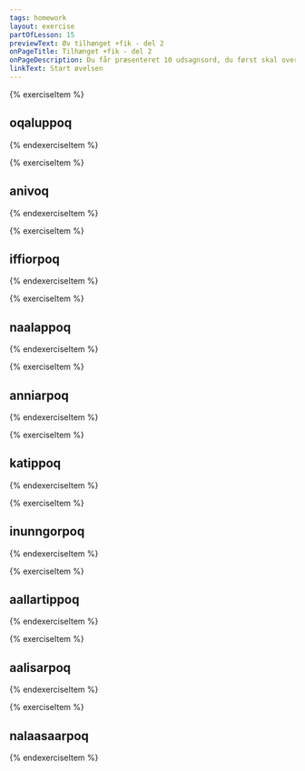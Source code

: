 ```yaml
---
tags: homework
layout: exercise
partOfLesson: 15
previewText: Øv tilhænget +fik - del 2
onPageTitle: Tilhænget +fik - del 2
onPageDescription: Du får præsenteret 10 udsagnsord, du først skal oversætte, sæt så +fik på og skriv den nye betydning.
linkText: Start øvelsen
---
```


{% exerciseItem %}

## oqaluppoq
<single-input data-label="Nutseruk" ></single-input>
<single-input data-label="Sæt +fik på" data-validation="oqaluffik"></single-input>
<single-input data-label="Hvad er ordets nye betydning?" ></single-input>
<feedback-message data-content="Oqaluppoq betyder: Han taler. Oqaluffik betyder kirke (=stedet man taler - hentyder nok til præsten)."></feedback-message>
{% endexerciseItem %}

{% exerciseItem %}

## anivoq
<single-input data-label="Nutseruk" ></single-input>
<single-input data-label="Sæt +fik på" data-validation="aniffik"></single-input>
<single-input data-label="Hvad er ordets nye betydning?" ></single-input>
<feedback-message data-content="Anivoq betyder: Han går ud. Aniffik betyder udgang (=stedet man går ud)."></feedback-message>
{% endexerciseItem %}

{% exerciseItem %}

## iffiorpoq
<single-input data-label="Nutseruk" ></single-input>
<single-input data-label="Sæt +fik på" data-validation="iffiorfik"></single-input>
<single-input data-label="Hvad er ordets nye betydning?" ></single-input>
<feedback-message data-content="Iffiorpoq betyder: Han bager brød. Iffiorfik betyder bageri (=stedet man bager brød)."></feedback-message>
{% endexerciseItem %}

{% exerciseItem %}

## naalappoq
<single-input data-label="Nutseruk" ></single-input>
<single-input data-label="Sæt +fik på" data-validation="naalaffik"></single-input>
<single-input data-label="Hvad er ordets nye betydning?" ></single-input>
<feedback-message data-content="Naalappoq betyder: Han adlyder. Naalaffik betyder tempel (=stedet man adlyder)."></feedback-message>
{% endexerciseItem %}

{% exerciseItem %}

## anniarpoq
<single-input data-label="Nutseruk" ></single-input>
<single-input data-label="Sæt +fik på" data-validation="anniarfik"></single-input>
<single-input data-label="Hvad er ordets nye betydning?" ></single-input>
<feedback-message data-content="Anniarpoq betyder: Han har ondt. Anniarfik betyder helvede (=stedet man har ondt)."></feedback-message>
{% endexerciseItem %}

{% exerciseItem %}

## katippoq
<single-input data-label="Nutseruk" ></single-input>
<single-input data-label="Sæt +fik på" data-validation="katiffik"></single-input>
<single-input data-label="Hvad er ordets nye betydning?" ></single-input>
<feedback-message data-content="Katippoq betyder: Han bliver gift. Katiffik betyder bryllupsdag (=tiden man bliver gift)."></feedback-message>
{% endexerciseItem %}

{% exerciseItem %}

## inunngorpoq
<single-input data-label="Nutseruk" ></single-input>
<single-input data-label="Sæt +fik på" data-validation="inunngorfik"></single-input>
<single-input data-label="Hvad er ordets nye betydning?" ></single-input>
<feedback-message data-content="Inunngorpoq betyder: Han bliver født. Inunngorfik betyder fødselssted."></feedback-message>
{% endexerciseItem %}

{% exerciseItem %}

## aallartippoq
<single-input data-label="Nutseruk" ></single-input>
<single-input data-label="Sæt +fik på" data-validation="aallartiffik"></single-input>
<single-input data-label="Hvad er ordets nye betydning?" ></single-input>
<feedback-message data-content="Aallartippoq betyder: Det starter. Aallartiffik betyder startsted/starttid."></feedback-message>
{% endexerciseItem %}

{% exerciseItem %}

## aalisarpoq
<single-input data-label="Nutseruk" ></single-input>
<single-input data-label="Sæt +fik på" data-validation="aalisarfik"></single-input>
<single-input data-label="Hvad er ordets nye betydning?" ></single-input>
<feedback-message data-content="Aalisarpoq betyder: Han fisker. Aalisarfik betyder fiskeplads."></feedback-message>
{% endexerciseItem %}

{% exerciseItem %}

## nalaasaarpoq
<single-input data-label="Nutseruk" ></single-input>
<single-input data-label="Sæt +fik på" data-validation="nalaasaarfik"></single-input>
<single-input data-label="Hvad er ordets nye betydning?" ></single-input>
<feedback-message data-content="Nalaasaarpoq betyder: Han ligger og hviler sig. Nalaasaarfik betyder sofa (=stedet man ligger og hviler sig)."></feedback-message>
{% endexerciseItem %}
